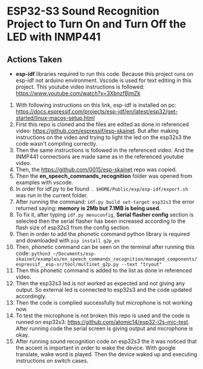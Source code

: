 # ESP32-S3 Sound Recognition Project to Turn On and Turn Off the LED with INMP441 
## Actions Taken 
- **esp-idf** libraries required to run this code. Because this project runs on esp-idf not arduino environment. Vscode is used for text editing in this project. This youtube video instructions is followed: https://www.youtube.com/watch?v=3XbnzfBjmZk
1. With following instructions on this link, esp-idf is installed on pc: https://docs.espressif.com/projects/esp-idf/en/latest/esp32/get-started/linux-macos-setup.html
2. First this repo is cloned and the files are edited as done in referenced video: https://github.com/espressif/esp-skainet. But after making instructions on the video and trying to light the led on the esp32s3 the code wasn't compiling correctly. 
3. Then the same instructions is followed in the referenced video. And the INMP441 connections are made same as in the referenced youtube video.
4. Then, the https://github.com/0015/esp-skainet repo was copied. 
5. Then the **en_speech_commands_recognition** folder was opened from examples with vscode.
6. In order for idf.py to be found `. $HOME/Public/esp/esp-idf/export.sh` was run in the current folder.
7. After running the command: `idf.py build set-target esp32s3` the error returned saying: **memory is 2Mb but 7.1MB is being used.**
8. To fix it, after typing `idf.py menuconfig`, **Serial flasher config** section is selected then the serial flasher has been increased according to the flash size of esp32s3 from the config section.
9. Then in order to add the phonetic command python library is required and downloaded with `pip install g2p_en`
10. Then, phonetic command can be seen on the terminal after running this code: `python3 ~/Documents/esp-skainet/examples/en_speech_commands_recognition/managed_components/espressif__esp-sr/tool/multinet_g2p.py --text "tryout"`
11. Then this phonetic command is added to the list as done in referenced video.
12. Then the esp32s3 led is not worked as expected and not giving any output. So external led is connected to esp32s3 and the code updated accordingly.
13. Then the code is compiled successfully but microphone is not working now.
14. To test the microphone is not broken this repo is used and the code is runned on esp32s3: https://github.com/atomic14/esp32-i2s-mic-test. After running code the serial screen is giving output and microphone is okay.
15. After running sound recognition code on esp32s3 the it was noticed that the accent is important in order to wake the device. With google translate, wake word is played. Then the device waked up and executing instructions on switch cases.
